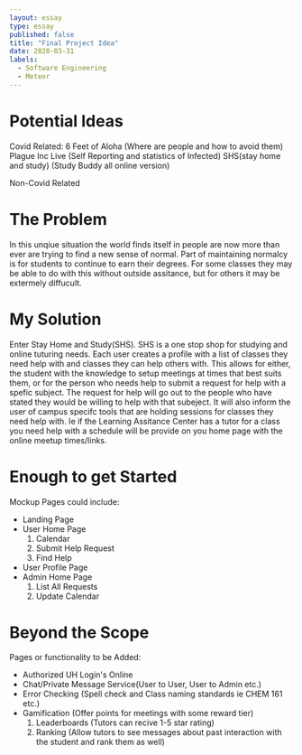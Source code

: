```yaml
---
layout: essay
type: essay
published: false
title: "Final Project Idea"
date: 2020-03-31
labels:
  - Software Engineering
  - Meteor
---
```


# Potential Ideas

Covid Related: 
  6 Feet of Aloha (Where are people and how to avoid them)
  Plague Inc Live (Self Reporting and statistics of Infected)
  SHS(stay home and study) (Study Buddy all online version)
  
Non-Covid Related
  

# The Problem

In this unqiue situation the world finds itself in people are now more than ever are trying to find a new sense of normal. Part of maintaining normalcy is for students to continue to earn their degrees. For some classes they may be able to do with this without outside assitance, but for others it may be extermely diffucult. 

# My Solution

Enter Stay Home and Study(SHS). SHS is a one stop shop for studying and online tuturing needs. Each user creates a profile with a list of classes they need help with and classes they can help others with. This allows for either, the student with the knowledge to setup meetings at times that best suits them, or for the person who needs help to submit a request for help with a spefic subject. The request for help will go out to the people who have stated they would be willing to help with that subeject. It will also inform the user of campus specifc tools that are holding sessions for classes they need help with. Ie if the Learning Assitance Center has a tutor for a class you need help with a schedule will be provide on you home page with the online meetup times/links.

# Enough to get Started

Mockup Pages could include:

* Landing Page
* User Home Page
  1. Calendar
  2. Submit Help Request
  3. Find Help
* User Profile Page
* Admin Home Page
  1. List All Requests
  2. Update Calendar

# Beyond the Scope

Pages or functionality to be Added:

* Authorized UH Login's Online
* Chat/Private Message Service(User to User, User to Admin etc.)
* Error Checking (Spell check and Class naming standards ie CHEM 161 etc.)
* Gamification (Offer points for meetings with some reward tier)
  1. Leaderboards (Tutors can recive 1-5 star rating)
  2. Ranking (Allow tutors to see messages about past interaction with the student and rank them as well)
